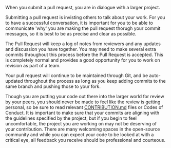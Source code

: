 When you submit a pull request, you are in dialogue with a larger project.

Submitting a pull request is invisting others to talk about your work. For you to have a successful conversation, it is important for you to be able to communicate 'why' you are making the pull request thorugh your commit messages, so it is best to be as precise and clear as possible.

The Pull Request will keep a log of notes from reviewers and any updates and discussion you have together. You may need to make several extra commits throughout this process before the Pull Request is accepted. This is completely normal and provides a good opportunity for you to work on revision as part of a team.

Your pull request will continue to be maintained through Git, and be auto-updated throughout the process as long as you keep adding commits to the same branch and pushing those to your fork.

Though you are putting your code out there into the larger world for review by your peers, you should never be made to feel like the review is getting personal, so be sure to read relevant [CONTRIBUTION.md](http://contribution.md) files or Codes of Conduct. It is important to make sure that your commits are aligning with the guidelines specified by the project, but if you begin to feel uncomfortable, the project you are working on may not be deserving of your contribution. There are many welcoming spaces in the open-source community and while you can expect your code to be looked at with a critical eye, all feedback you receive should be professional and courteous.
